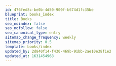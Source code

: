 ```yaml
---
id: 476fed8c-be0b-4d50-900f-b674d1fc35be
blueprint: books_index
title: Books
seo_noindex: false
seo_nofollow: false
seo_canonical_type: entry
sitemap_change_frequency: weekly
sitemap_priority: 0.5
template: books/index
updated_by: 2d840f14-f430-469b-91bb-2ae10e38f1e2
updated_at: 1631454968
---
```

